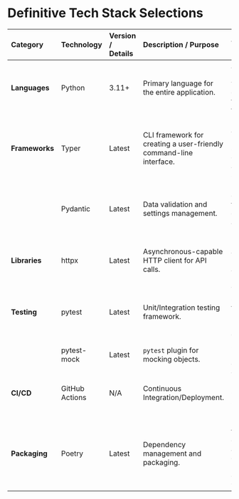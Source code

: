 # Definitive Tech Stack Selections

| Category | Technology | Version / Details | Description / Purpose | Justification (Optional) |
| :--- | :--- | :--- | :--- | :--- |
| **Languages** | Python | 3.11+ | Primary language for the entire application. | As required by PRD. Modern versions ensure access to latest features. |
| **Frameworks** | Typer | Latest | CLI framework for creating a user-friendly command-line interface. | More modern and easier to use than `argparse`, with great autocompletion support. |
| | Pydantic | Latest | Data validation and settings management. | Enforces strict data models for internal consistency and reliable parsing. |
| **Libraries** | httpx | Latest | Asynchronous-capable HTTP client for API calls. | Modern, fast, and supports both sync and async usage if needed later. |
| **Testing** | pytest | Latest | Unit/Integration testing framework. | The de-facto standard for testing in Python; powerful and extensible. |
| | pytest-mock | Latest | `pytest` plugin for mocking objects. | Simplifies mocking during tests. |
| **CI/CD** | GitHub Actions | N/A | Continuous Integration/Deployment. | Tightly integrated with GitHub, easy to set up for linting/testing. |
| **Packaging** | Poetry | Latest | Dependency management and packaging. | Modern tool that simplifies dependency and environment management over `pip` and `venv`. |
